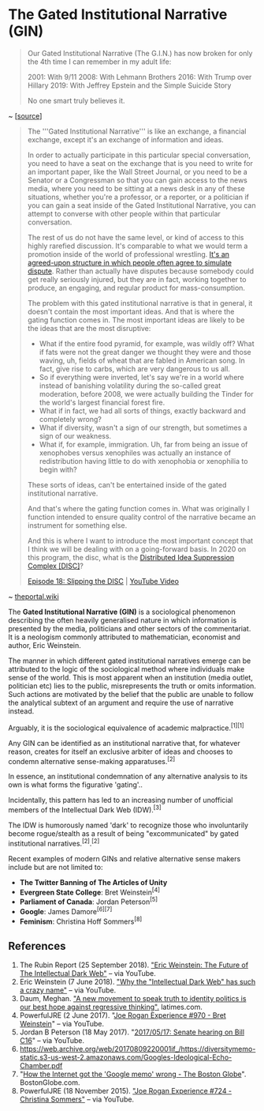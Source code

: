 # The Gated Institutional Narrative (GIN)
> Our Gated Institutional Narrative (The G.I.N.) has now broken for only the 4th time I can remember in my adult life:
>
> 2001: With 9/11
> 2008: With Lehmann Brothers
> 2016: With Trump over Hillary
> 2019: With Jeffrey Epstein and the Simple Suicide Story
>
> No one smart truly believes it.

~ [[source](https://twitter.com/EricRWeinstein/status/1160580368015118337?s=20)]

> The '''Gated Institutional Narrative''' is like an exchange, a financial exchange, except it's an exchange of information and ideas.
> 
> In order to actually participate in this particular special conversation, you need to have a seat on the exchange that is you need to write for an important paper, like the Wall Street Journal, or you need to be a Senator or a Congressman so that you can gain access to the news media, where you need to be sitting at a news desk in any of these situations, whether you're a professor, or a reporter, or a politician if you can gain a seat inside of the Gated Institutional Narrative, you can attempt to converse with other people within that particular conversation.
> 
> The rest of us do not have the same level, or kind of access to this highly rarefied discussion. It's comparable to what we would term a promotion inside of the world of professional wrestling. [It's an agreed-upon structure in which people often agree to simulate dispute](https://www.edge.org/response-detail/11783). Rather than actually have disputes because somebody could get really seriously injured, but they are in fact, working together to produce, an engaging, and regular product for mass-consumption.
> 
> The problem with this gated institutional narrative is that in general, it doesn't contain the most important ideas. And that is where the gating function comes in. The most important ideas are likely to be the ideas that are the most disruptive:
> 
> 
> * What if the entire food pyramid, for example, was wildly off? What if fats were not the great danger we thought they were and those waving, uh, fields of wheat that are fabled in American song. In fact, give rise to carbs, which are very dangerous to us all.
> * So if everything were inverted, let's say we're in a world where instead of banishing volatility during the so-called great moderation, before 2008, we were actually building the Tinder for the world's largest financial forest fire.
> * What if in fact, we had all sorts of things, exactly backward and completely wrong?
> * What if diversity, wasn't a sign of our strength, but sometimes a sign of our weakness.
> * What if, for example, immigration. Uh, far from being an issue of xenophobes versus xenophiles was actually an instance of redistribution having little to do with xenophobia or xenophilia to begin with?
> 
> 
> These sorts of ideas, can't be entertained inside of the gated institutional narrative.
> 
> And that's where the gating function comes in. What was originally I function intended to ensure quality control of the narrative became an instrument for something else.
> 
> And this is where I want to introduce the most important concept that I think we will be dealing with on a going-forward basis. In 2020 on this program, the disc, what is the [Distributed Idea Suppression Complex [DISC]](https://theportal.wiki/wiki/Distributed_Idea_Suppression_Complex)?
> 
> [Episode 18: Slipping the DISC](https://theportal.wiki/wiki/18:_Slipping_the_DISC:_State_of_The_Portal/Chapter_2020) |  [YouTube Video](https://www.youtube.com/watch?v=QxnkGymKuuI)

~ [theportal.wiki](https://theportal.wiki/wiki/Gated_Institutional_Narrative)


The **Gated Institutional Narrative (GIN)** is a sociological phenomenon describing the often heavily generalised nature in which information is presented by the media, politicians and other sectors of the commentariat. It is a neologism commonly attributed to mathematician, economist and author, Eric Weinstein.

The manner in which different gated institutional narratives emerge can be attributed to the logic of the sociological method where individuals make sense of the world. This is most apparent when an institution (media outlet, politician etc) lies to the public, misrepresents the truth or omits information. Such actions are motivated by the belief that the public are unable to follow the analytical subtext of an argument and require the use of narrative instead.

Arguably, it is the sociological equivalence of academic malpractice.<sup>[1][1]</sup>

Any GIN can be identified as an institutional narrative that, for whatever reason, creates for itself an exclusive arbiter of ideas and chooses to condemn alternative sense-making apparatuses.<sup>[2]</sup>

In essence, an institutional condemnation of any alternative analysis to its own is what forms the figurative 'gating'..

Incidentally, this pattern has led to an increasing number of unofficial members of the Intellectual Dark Web (IDW).<sup>[3]</sup>

The IDW is humorously named 'dark' to recognize those who involuntarily become rogue/stealth as a result of being "excommunicated" by gated institutional narratives.<sup>[2]</sup>.<sup>[2]</sup>

Recent examples of modern GINs and relative alternative sense makers include but are not limited to:

- **The Twitter Banning of The Articles of Unity**
- **Evergreen State College**: Bret Weinstein<sup>[4]</sup>
- **Parliament of Canada**: Jordan Peterson<sup>[5]</sup>
- **Google**: James Damore<sup>[6][7]</sup>
- **Feminism**: Christina Hoff Sommers<sup>[8]</sup>

## References

1. The Rubin Report (25 September 2018). ["Eric Weinstein: The Future of The Intellectual Dark Web"](https://www.youtube.com/watch?v=tUl7-SvntQ4) – via YouTube.
2. Eric Weinstein (7 June 2018). ["Why the "Intellectual Dark Web" has such a crazy name"](https://www.youtube.com/watch?v=cr0OX6ai4Qw) – via YouTube.
3. Daum, Meghan. ["A new movement to speak truth to identity politics is our best hope against regressive thinking".](https://www.latimes.com/opinion/op-ed/la-oe-daum-intellectual-dark-web-20180316-story.html) latimes.com.
4. PowerfulJRE (2 June 2017). "[Joe Rogan Experience #970 - Bret Weinstein](https://www.youtube.com/watch?v=xq4Y87idawk)" – via YouTube.
5. Jordan B Peterson (18 May 2017). "[2017/05/17: Senate hearing on Bill C16](https://www.youtube.com/watch?v=KnIAAkSNtqo)" – via YouTube.
6. https://web.archive.org/web/20170809220001if_/https://diversitymemo-static.s3-us-west-2.amazonaws.com/Googles-Ideological-Echo-Chamber.pdf
7. "[How the Internet got the 'Google memo' wrong - The Boston Globe](https://www.bostonglobe.com/ideas/2017/08/10/how-internet-got-google-memo-wrong/US4NlaIvQ00UdsyofYbMyM/story.html)". BostonGlobe.com.
8. PowerfulJRE (18 November 2015). ["Joe Rogan Experience #724 - Christina Sommers"](https://www.youtube.com/watch?v=S_hS-JXoTMk) – via YouTube.
